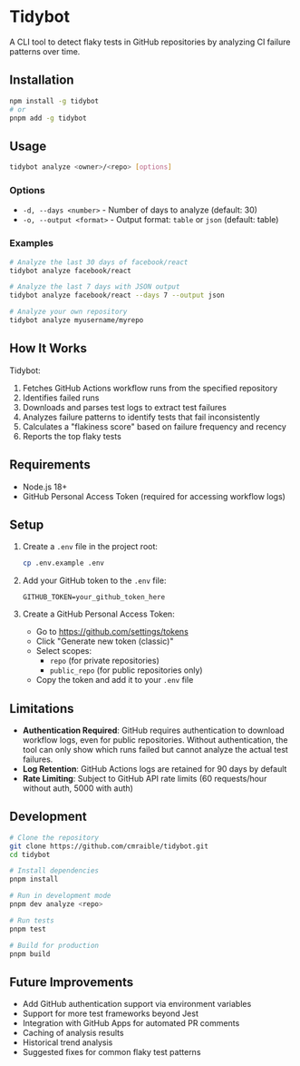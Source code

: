 # Tidybot

A CLI tool to detect flaky tests in GitHub repositories by analyzing CI failure patterns over time.

## Installation

```bash
npm install -g tidybot
# or
pnpm add -g tidybot
```

## Usage

```bash
tidybot analyze <owner>/<repo> [options]
```

### Options

- `-d, --days <number>` - Number of days to analyze (default: 30)
- `-o, --output <format>` - Output format: `table` or `json` (default: table)

### Examples

```bash
# Analyze the last 30 days of facebook/react
tidybot analyze facebook/react

# Analyze the last 7 days with JSON output
tidybot analyze facebook/react --days 7 --output json

# Analyze your own repository
tidybot analyze myusername/myrepo
```

## How It Works

Tidybot:

1. Fetches GitHub Actions workflow runs from the specified repository
2. Identifies failed runs
3. Downloads and parses test logs to extract test failures
4. Analyzes failure patterns to identify tests that fail inconsistently
5. Calculates a "flakiness score" based on failure frequency and recency
6. Reports the top flaky tests

## Requirements

- Node.js 18+
- GitHub Personal Access Token (required for accessing workflow logs)

## Setup

1. Create a `.env` file in the project root:

   ```bash
   cp .env.example .env
   ```

2. Add your GitHub token to the `.env` file:

   ```
   GITHUB_TOKEN=your_github_token_here
   ```

3. Create a GitHub Personal Access Token:
   - Go to https://github.com/settings/tokens
   - Click "Generate new token (classic)"
   - Select scopes:
     - `repo` (for private repositories)
     - `public_repo` (for public repositories only)
   - Copy the token and add it to your `.env` file

## Limitations

- **Authentication Required**: GitHub requires authentication to download workflow logs, even for public repositories. Without authentication, the tool can only show which runs failed but cannot analyze the actual test failures.
- **Log Retention**: GitHub Actions logs are retained for 90 days by default
- **Rate Limiting**: Subject to GitHub API rate limits (60 requests/hour without auth, 5000 with auth)

## Development

```bash
# Clone the repository
git clone https://github.com/cmraible/tidybot.git
cd tidybot

# Install dependencies
pnpm install

# Run in development mode
pnpm dev analyze <repo>

# Run tests
pnpm test

# Build for production
pnpm build
```

## Future Improvements

- Add GitHub authentication support via environment variables
- Support for more test frameworks beyond Jest
- Integration with GitHub Apps for automated PR comments
- Caching of analysis results
- Historical trend analysis
- Suggested fixes for common flaky test patterns
